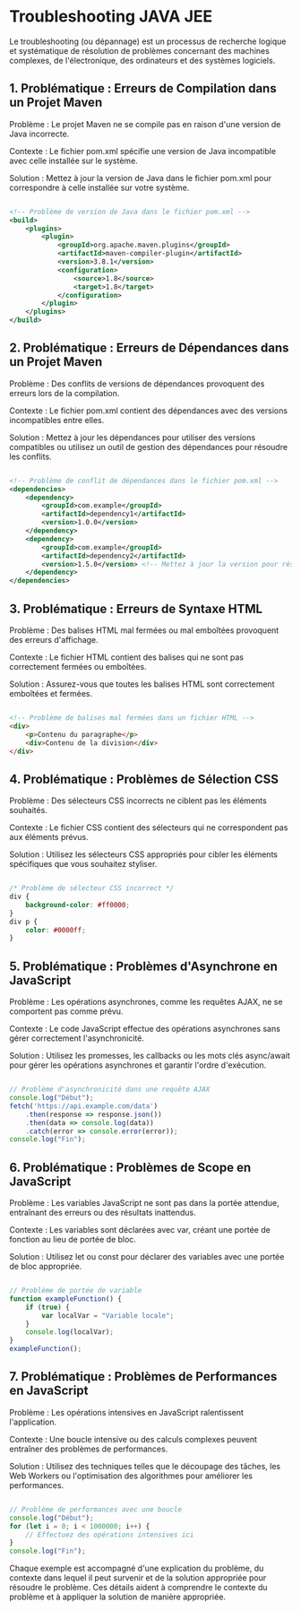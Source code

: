 # Troubleshooting JAVA JEE

Le troubleshooting (ou dépannage) est un processus de recherche logique et systématique de résolution de problèmes concernant des machines complexes, de l'électronique, des ordinateurs et des systèmes logiciels.

## 1. Problématique : Erreurs de Compilation dans un Projet Maven

Problème : Le projet Maven ne se compile pas en raison d'une version de Java incorrecte.

Contexte : Le fichier pom.xml spécifie une version de Java incompatible avec celle installée sur le système.

Solution : Mettez à jour la version de Java dans le fichier pom.xml pour correspondre à celle installée sur votre système.

```xml

<!-- Problème de version de Java dans le fichier pom.xml -->
<build>
    <plugins>
        <plugin>
            <groupId>org.apache.maven.plugins</groupId>
            <artifactId>maven-compiler-plugin</artifactId>
            <version>3.8.1</version>
            <configuration>
                <source>1.8</source>
                <target>1.8</target>
            </configuration>
        </plugin>
    </plugins>
</build>
```

## 2. Problématique : Erreurs de Dépendances dans un Projet Maven

Problème : Des conflits de versions de dépendances provoquent des erreurs lors de la compilation.

Contexte : Le fichier pom.xml contient des dépendances avec des versions incompatibles entre elles.

Solution : Mettez à jour les dépendances pour utiliser des versions compatibles ou utilisez un outil de gestion des dépendances pour résoudre les conflits.

```xml

<!-- Problème de conflit de dépendances dans le fichier pom.xml -->
<dependencies>
    <dependency>
        <groupId>com.example</groupId>
        <artifactId>dependency1</artifactId>
        <version>1.0.0</version>
    </dependency>
    <dependency>
        <groupId>com.example</groupId>
        <artifactId>dependency2</artifactId>
        <version>1.5.0</version> <!-- Mettez à jour la version pour résoudre le conflit -->
    </dependency>
</dependencies>
```

## 3. Problématique : Erreurs de Syntaxe HTML

Problème : Des balises HTML mal fermées ou mal emboîtées provoquent des erreurs d'affichage.

Contexte : Le fichier HTML contient des balises qui ne sont pas correctement fermées ou emboîtées.

Solution : Assurez-vous que toutes les balises HTML sont correctement emboîtées et fermées.

```html

<!-- Problème de balises mal fermées dans un fichier HTML -->
<div>
    <p>Contenu du paragraphe</p>
    <div>Contenu de la division</div>
</div>
```

## 4. Problématique : Problèmes de Sélection CSS


Problème : Des sélecteurs CSS incorrects ne ciblent pas les éléments souhaités.

Contexte : Le fichier CSS contient des sélecteurs qui ne correspondent pas aux éléments prévus.

Solution : Utilisez les sélecteurs CSS appropriés pour cibler les éléments spécifiques que vous souhaitez styliser.

```css

/* Problème de sélecteur CSS incorrect */
div {
    background-color: #ff0000;
}
div p {
    color: #0000ff;
}
```

## 5. Problématique : Problèmes d'Asynchrone en JavaScript

Problème : Les opérations asynchrones, comme les requêtes AJAX, ne se comportent pas comme prévu.

Contexte : Le code JavaScript effectue des opérations asynchrones sans gérer correctement l'asynchronicité.

Solution : Utilisez les promesses, les callbacks ou les mots clés async/await pour gérer les opérations asynchrones et garantir l'ordre d'exécution.

```javascript

// Problème d'asynchronicité dans une requête AJAX
console.log("Début");
fetch('https://api.example.com/data')
    .then(response => response.json())
    .then(data => console.log(data))
    .catch(error => console.error(error));
console.log("Fin");
```

## 6. Problématique : Problèmes de Scope en JavaScript

Problème : Les variables JavaScript ne sont pas dans la portée attendue, entraînant des erreurs ou des résultats inattendus.

Contexte : Les variables sont déclarées avec var, créant une portée de fonction au lieu de portée de bloc.

Solution : Utilisez let ou const pour déclarer des variables avec une portée de bloc appropriée.

```javascript

// Problème de portée de variable
function exampleFunction() {
    if (true) {
        var localVar = "Variable locale";
    }
    console.log(localVar);
}
exampleFunction();
```

## 7. Problématique : Problèmes de Performances en JavaScript

Problème : Les opérations intensives en JavaScript ralentissent l'application.

Contexte : Une boucle intensive ou des calculs complexes peuvent entraîner des problèmes de performances.

Solution : Utilisez des techniques telles que le découpage des tâches, les Web Workers ou l'optimisation des algorithmes pour améliorer les performances.

```javascript

// Problème de performances avec une boucle
console.log("Début");
for (let i = 0; i < 1000000; i++) {
    // Effectuez des opérations intensives ici
}
console.log("Fin");
```

Chaque exemple est accompagné d'une explication du problème, du contexte dans lequel il peut survenir et de la solution appropriée pour résoudre le problème. Ces détails aident à comprendre le contexte du problème et à appliquer la solution de manière appropriée.
